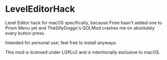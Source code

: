# LevelEditorHack

Level Editor hack for macOS specifically, because Firee hasn't added one to Prism Menu yet and TheSillyDoggo's QOLMod crashes me on absolutely every button press.

Intended for personal use; feel free to install anyways.

This mod is licensed under LGPLv2 and is intentionally exclusive to macOS.